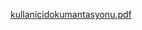 
[kullanicidokumantasyonu.pdf](https://github.com/user-attachments/files/15540496/kullanicidokumantasyonu.pdf)
